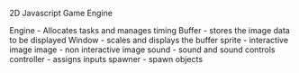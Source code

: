 2D Javascript Game Engine

Engine  - Allocates tasks and manages timing
Buffer  - stores the image data to be displayed
Window  - scales and displays the buffer
sprite  - interactive image
image   - non interactive image
sound   - sound and sound controls
controller - assigns inputs
spawner - spawn objects